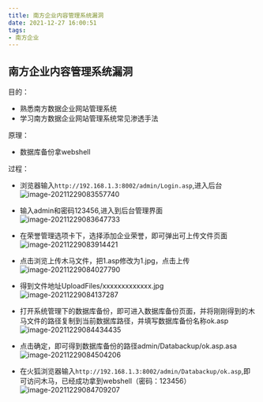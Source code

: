 ```yaml
---
title: 南方企业内容管理系统漏洞
date: 2021-12-27 16:00:51
tags:
- 南方企业
---
```

## 南方企业内容管理系统漏洞

目的：
* 熟悉南方数据企业网站管理系统
* 学习南方数据企业网站管理系统常见渗透手法

原理：
* 数据库备份拿webshell

过程：

* 浏览器输入`http://192.168.1.3:8002/admin/Login.asp`,进入后台![image-20211229083557740](http://121.5.125.62:88/image/%E5%8D%97%E6%96%B9%E4%BC%81%E4%B8%9A%E5%86%85%E5%AE%B9%E7%AE%A1%E7%90%86%E7%B3%BB%E7%BB%9F%E6%BC%8F%E6%B4%9E/image-20211229083557740.png)

* 输入admin和密码123456,进入到后台管理界面![image-20211229083647733](http://121.5.125.62:88/image/%E5%8D%97%E6%96%B9%E4%BC%81%E4%B8%9A%E5%86%85%E5%AE%B9%E7%AE%A1%E7%90%86%E7%B3%BB%E7%BB%9F%E6%BC%8F%E6%B4%9E/image-20211229083647733.png)

* 在荣誉管理选项卡下，选择添加企业荣誉，即可弹出可上传文件页面![image-20211229083914421](http://121.5.125.62:88/image/%E5%8D%97%E6%96%B9%E4%BC%81%E4%B8%9A%E5%86%85%E5%AE%B9%E7%AE%A1%E7%90%86%E7%B3%BB%E7%BB%9F%E6%BC%8F%E6%B4%9E/image-20211229083914421.png)

* 点击浏览上传木马文件，把1.asp修改为1.jpg，点击上传![image-20211229084027790](http://121.5.125.62:88/image/%E5%8D%97%E6%96%B9%E4%BC%81%E4%B8%9A%E5%86%85%E5%AE%B9%E7%AE%A1%E7%90%86%E7%B3%BB%E7%BB%9F%E6%BC%8F%E6%B4%9E/image-20211229084027790.png)

* 得到文件地址UploadFiles/xxxxxxxxxxxxx.jpg![image-20211229084137287](http://121.5.125.62:88/image/%E5%8D%97%E6%96%B9%E4%BC%81%E4%B8%9A%E5%86%85%E5%AE%B9%E7%AE%A1%E7%90%86%E7%B3%BB%E7%BB%9F%E6%BC%8F%E6%B4%9E/image-20211229084137287.png)

* 打开系统管理下的数据库备份，即可进入数据库备份页面，并将刚刚得到的木马文件的路径复制到当前数据库路径，并填写数据库备份名称ok.asp![image-20211229084434435](http://121.5.125.62:88/image/%E5%8D%97%E6%96%B9%E4%BC%81%E4%B8%9A%E5%86%85%E5%AE%B9%E7%AE%A1%E7%90%86%E7%B3%BB%E7%BB%9F%E6%BC%8F%E6%B4%9E/image-20211229084434435.png)

* 点击确定，即可得到数据库备份的路径admin/Databackup/ok.asp.asa![image-20211229084504206](http://121.5.125.62:88/image/%E5%8D%97%E6%96%B9%E4%BC%81%E4%B8%9A%E5%86%85%E5%AE%B9%E7%AE%A1%E7%90%86%E7%B3%BB%E7%BB%9F%E6%BC%8F%E6%B4%9E/image-20211229084504206.png)

* 在火狐浏览器输入`http://192.168.1.3:8002/admin/Databackup/ok.asp`,即可访问木马，已经成功拿到webshell（密码：123456）![image-20211229084709207](http://121.5.125.62:88/image/%E5%8D%97%E6%96%B9%E4%BC%81%E4%B8%9A%E5%86%85%E5%AE%B9%E7%AE%A1%E7%90%86%E7%B3%BB%E7%BB%9F%E6%BC%8F%E6%B4%9E/image-20211229084709207.png)
